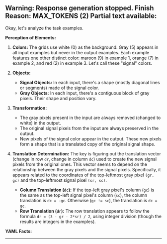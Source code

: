 Warning: Response generation stopped. Finish Reason: MAX_TOKENS (2)
Partial text available:
---
Okay, let's analyze the task examples.

**Perception of Elements:**

1.  **Colors:** The grids use white (0) as the background. Gray (5) appears in all input examples but never in the output examples. Each example features one other distinct color: maroon (9) in example 1, orange (7) in example 2, and red (2) in example 3. Let's call these "signal" colors.
2.  **Objects:**
    *   **Signal Objects:** In each input, there's a shape (mostly diagonal lines or segments) made of the signal color.
    *   **Gray Objects:** In each input, there's a contiguous block of gray pixels. Their shape and position vary.
3.  **Transformation:**
    *   The gray pixels present in the input are always removed (changed to white) in the output.
    *   The original signal pixels from the input are always preserved in the output.
    *   New pixels of the signal color appear in the output. These new pixels form a shape that is a translated copy of the original signal shape.
4.  **Translation Determination:** The key is figuring out the translation vector (change in row `dr`, change in column `dc`) used to create the new signal pixels from the original ones. This vector seems to depend on the relationship between the gray pixels and the signal pixels. Specifically, it appears related to the coordinates of the top-leftmost gray pixel `(gr, gc)` and the top-leftmost signal pixel `(sr, sc)`.

    *   **Column Translation (`dc`):** If the top-left gray pixel's column (`gc`) is the same as the top-left signal pixel's column (`sc`), the column translation is `dc = -gc`. Otherwise (`gc != sc`), the translation is `dc = gc`.
    *   **Row Translation (`dr`):** The row translation appears to follow the formula `dr = (3 - gr - 2*sr) / 2`, using integer division (though the results are integers in the examples).

**YAML Facts:**


---
